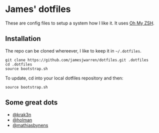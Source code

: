# James' dotfiles

These are config files to setup a system how I like it. It uses [Oh My ZSH](https://github.com/robbyrussell/oh-my-zsh).

## Installation

The repo can be cloned whereever, I like to keep it in `~/.dotfiles`.
```
git clone https://github.com/jamesjwarren/dotfiles.git .dotfiles
cd .dotfiles
source bootstrap.sh
```

To update, cd into your local dotfiles repository and then:
```
source bootstrap.sh
```

## Some great dots
- [@krak3n](https://github.com/krak3n/.dots)
- [@holman](https://github.com/holman/dotfiles)
- [@mathiasbynens](https://github.com/mathiasbynens/dotfiles)
